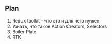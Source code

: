 ## Plan

1. Redux toolkit - что это и для чего нужен
2. Узнать, что такое Action Creators, Selectors
3. Boiler Plate
4. RTK















